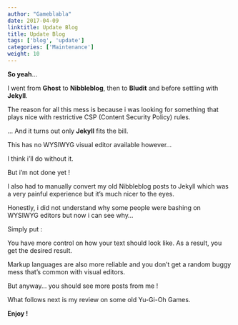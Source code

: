 ```yaml
---
author: "Gameblabla"
date: 2017-04-09
linktitle: Update Blog
title: Update Blog
tags: ['blog', 'update']
categories: ['Maintenance']
weight: 10
---
```

**So yeah**...

I went from **Ghost** to **Nibbleblog**, then to **Bludit** and before settling with **Jekyll**.

The reason for all this mess is because i was looking for something that plays nice with restrictive CSP (Content Security Policy) rules.

… And it turns out only **Jekyll** fits the bill.

This has no WYSIWYG visual editor available however…

I think i’ll do without it.

But i’m not done yet !

I also had to manually convert my old Nibbleblog posts to Jekyll which was a very painful experience but it’s much nicer to the eyes.

Honestly, i did not understand why some people were bashing on WYSIWYG editors but now i can see why…

Simply put : 

You have more control on how your text should look like.
As a result, you get the desired result.

Markup languages are also more reliable and you don’t get a random buggy mess that’s common with visual editors.

But anyway… you should see more posts from me !

What follows next is my review on some old Yu-Gi-Oh Games.

**Enjoy !**
